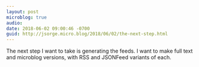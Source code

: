 ```yaml
---
layout: post
microblog: true
audio: 
date: 2018-06-02 09:00:46 -0700
guid: http://jsorge.micro.blog/2018/06/02/the-next-step.html
---
```

The next step I want to take is generating the feeds. I want to make full text and microblog versions, with RSS and JSONFeed variants of each.
